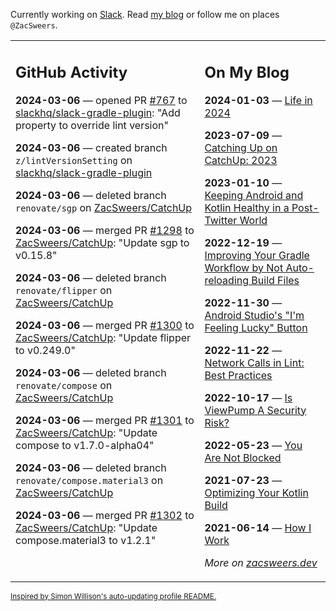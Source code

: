 Currently working on [Slack](https://slack.com/). Read [my blog](https://zacsweers.dev/) or follow me on places `@ZacSweers`.

<table><tr><td valign="top" width="60%">

## GitHub Activity
<!-- githubActivity starts -->
**2024-03-06** — opened PR [#767](https://github.com/slackhq/slack-gradle-plugin/pull/767) to [slackhq/slack-gradle-plugin](https://github.com/slackhq/slack-gradle-plugin): "Add property to override lint version"

**2024-03-06** — created branch `z/lintVersionSetting` on [slackhq/slack-gradle-plugin](https://github.com/slackhq/slack-gradle-plugin)

**2024-03-06** — deleted branch `renovate/sgp` on [ZacSweers/CatchUp](https://github.com/ZacSweers/CatchUp)

**2024-03-06** — merged PR [#1298](https://github.com/ZacSweers/CatchUp/pull/1298) to [ZacSweers/CatchUp](https://github.com/ZacSweers/CatchUp): "Update sgp to v0.15.8"

**2024-03-06** — deleted branch `renovate/flipper` on [ZacSweers/CatchUp](https://github.com/ZacSweers/CatchUp)

**2024-03-06** — merged PR [#1300](https://github.com/ZacSweers/CatchUp/pull/1300) to [ZacSweers/CatchUp](https://github.com/ZacSweers/CatchUp): "Update flipper to v0.249.0"

**2024-03-06** — deleted branch `renovate/compose` on [ZacSweers/CatchUp](https://github.com/ZacSweers/CatchUp)

**2024-03-06** — merged PR [#1301](https://github.com/ZacSweers/CatchUp/pull/1301) to [ZacSweers/CatchUp](https://github.com/ZacSweers/CatchUp): "Update compose to v1.7.0-alpha04"

**2024-03-06** — deleted branch `renovate/compose.material3` on [ZacSweers/CatchUp](https://github.com/ZacSweers/CatchUp)

**2024-03-06** — merged PR [#1302](https://github.com/ZacSweers/CatchUp/pull/1302) to [ZacSweers/CatchUp](https://github.com/ZacSweers/CatchUp): "Update compose.material3 to v1.2.1"
<!-- githubActivity ends -->
</td><td valign="top" width="40%">

## On My Blog
<!-- blog starts -->
**2024-01-03** — [Life in 2024](https://www.zacsweers.dev/life-in-2024/)

**2023-07-09** — [Catching Up on CatchUp: 2023](https://www.zacsweers.dev/catching-up-on-catchup-2023/)

**2023-01-10** — [Keeping Android and Kotlin Healthy in a Post-Twitter World](https://www.zacsweers.dev/keeping-android-healthy/)

**2022-12-19** — [Improving Your Gradle Workflow by Not Auto-reloading Build Files](https://www.zacsweers.dev/improving-your-workflow-by-not-auto-reloading-build-files/)

**2022-11-30** — [Android Studio's "I'm Feeling Lucky" Button](https://www.zacsweers.dev/android-studios-im-feeling-lucky-button/)

**2022-11-22** — [Network Calls in Lint: Best Practices](https://www.zacsweers.dev/network-calls-in-lint-best-practices/)

**2022-10-17** — [Is ViewPump A Security Risk?](https://www.zacsweers.dev/is-viewpump-a-security-risk/)

**2022-05-23** — [You Are Not Blocked](https://www.zacsweers.dev/you-are-not-blocked/)

**2021-07-23** — [Optimizing Your Kotlin Build](https://www.zacsweers.dev/optimizing-your-kotlin-build/)

**2021-06-14** — [How I Work](https://www.zacsweers.dev/how-i-work/)
<!-- blog ends -->
_More on [zacsweers.dev](https://zacsweers.dev/)_
</td></tr></table>

<sub><a href="https://simonwillison.net/2020/Jul/10/self-updating-profile-readme/">Inspired by Simon Willison's auto-updating profile README.</a></sub>